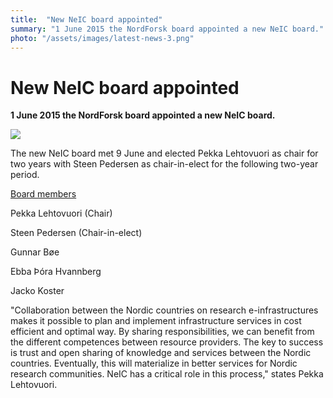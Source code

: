 ```yaml
---
title:  "New NeIC board appointed" 
summary: "1 June 2015 the NordForsk board appointed a new NeIC board."
photo: "/assets/images/latest-news-3.png"
---
```


New NeIC board appointed
========================

**1 June 2015 the NordForsk board appointed a new NeIC board.**

<img class="smallpic" src="{% include baseurl %}/assets/images/news/pekka_lehtovuori.jpeg">

The new NeIC board met 9 June and elected Pekka Lehtovuori as chair for two years with Steen Pedersen as chair-in-elect for the following two-year period.

<a href="{% include baseurl %}/about/organisation/board/">Board members</a>

Pekka Lehtovuori (Chair)

Steen Pedersen (Chair-in-elect)

Gunnar Bøe

Ebba Þóra Hvannberg

Jacko Koster

"Collaboration between the Nordic countries on research e-infrastructures makes it possible to plan and implement infrastructure services in cost efficient and optimal way. By sharing responsibilities, we can benefit from the different competences between resource providers. The key to success is trust and open sharing of knowledge and services between the Nordic countries. Eventually, this will materialize in better services for Nordic research communities. NeIC has a critical role in this process," states Pekka Lehtovuori.
